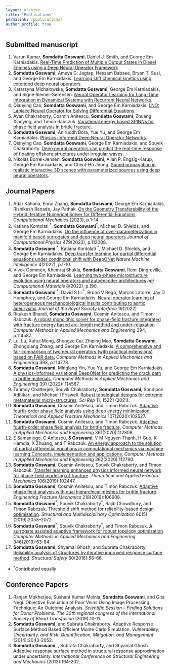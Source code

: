 ```yaml
---
layout: archive
title: "Publications"
permalink: /publications/
author_profile: true
---
```

## Submitted manuscript

1. Varun Kumar, **Somdatta Goswami**, Daniel J. Smith, and George Em Karniadakis. [Real-Time
Prediction of Multiple Output States in Diesel Engines using a Deep Neural Operator Framework](https://arxiv.org/abs/2304.00567)
1. **Somdatta Goswami**, Ameya D. Jagtap, Hessam Babaee, Bryan T. Susi, and George Em Karniadakis. [Learning stiff chemical kinetics using extended deep neural operators](https://arxiv.org/abs/2302.12645).
1. Katarzyna Michałowska, **Somdatta Goswami**, George Em Karniadakis, and Signe Riemer-Sørensen. [Neural Operator Learning for Long-Time Integration in Dynamical Systems with Recurrent Neural Networks](https://arxiv.org/abs/2303.02243).
1. Qianying Cao, **Somdatta Goswami**, and George Em Karniadakis. [LNO: Laplace Neural Operator for Solving Differential Equations](https://arxiv.org/abs/2303.10528).
1. Ayan Chakraborty, Cosmin Anitescu, **Somdatta Goswami**, Zhuang Xiaoying, and Timon Rabczuk. [Variational energy based XPINNs for phase field analysis in brittle fracture](https://arxiv.org/abs/2207.02307).
1. **Somdatta Goswami**, Aniruddh Bora, Yue Yu, and George Em Karniadakis. [Physics-Informed Deep Neural Operator Networks](https://arxiv.org/abs/2207.05748).
1. Qianying Cao, **Somdatta Goswami**, George Em Karniadakis, and Souvik Chakraborty. [Deep neural operators can predict the real-time response of floating offshore structures under irregular waves](https://arxiv.org/abs/2302.06667).
1. Nikolas Borrel-Jensen, **Somdatta Goswami**, Allan P. Engsig-Karup, George Em Karniadakis, and Cheol-Ho Jeong. [Sound propagation in realistic interactive 3D scenes with parameterized sources using deep neural operators](https://arxiv.org/pdf/2308.05141).

## Journal Papers
1. Adar Kahana, Enrui Zhang, **Somdatta Goswami**, George Em Karniadakis, Rishikesh Ranade, Jay Pathak. [On the Geometry Transferability of the Hybrid Iterative Numerical Solver for Differential Equations](https://link.springer.com/article/10.1007/s00466-023-02271-5) *Computational Mechanics* (2023), p.1-14.
1. Katiana Kontolati <sup>\*</sup>, **Somdatta Goswami**<sup>\*</sup>, Michael D. Shields, and George Em Karniadakis. [On the influence of over-parameterization in manifold based surrogates and deep neural operators](https://doi.org/10.1016/j.jcp.2023.112008) *Journal of Computational Physics* 479(2023), p.112008.
1. **Somdatta Goswami** <sup>\*</sup>, Katiana Kontolati <sup>\*</sup>, Michael D. Shields, and George Em Karniadakis. [Deep transfer learning for partial differential equations under conditional shift with DeepONet](https://www.nature.com/articles/s42256-022-00569-2) *Nature Machine Intelligence* 4(2022), p.1-10.
1. Vivek Oommen, Khemraj Shukla, **Somdatta Goswami**, Remi Dingreville, and George Em Karniadakis. [Learning two-phase microstructure evolution using neural operators and autoencoder architectures](https://www.nature.com/articles/s41524-022-00876-7) *npj Computational Materials*  8(2022), p.190.
1. **Somdatta Goswami** <sup>\*</sup>, David S Li <sup>\*</sup>, Bruno V Rego, Marcos Latorre, Jay D Humphrey, and George Em Karniadakis. [Neural operator learning of heterogeneous mechanobiological insults contributing to aortic aneurysms](https://royalsocietypublishing.org/doi/10.1098/rsif.2022.0410) *Journal of the Royal Society Interface* 19(2022)
1. Ritukesh Bharali, **Somdatta Goswami**, Cosmin Anitescu, and Timon Rabczuk. [A robust monolithic solver for phase-field fracture integrated with fracture energy based arc-length method and under-relaxation](https://www.sciencedirect.com/science/article/pii/S0045782522001992) *Computer Methods in Applied Mechanics and Engineering* 394, p.114587.
1. Lu, Lu, Xuhui Meng, Shengze Cai, Zhiping Mao, **Somdatta Goswami**, Zhongqiang Zhang, and George Em Karniadakis. [A comprehensive and fair comparison of two neural operators (with practical extensions) based on FAIR data.](https://www.sciencedirect.com/science/article/abs/pii/S0045782522001207?via%3Dihub) *Computer Methods in Applied Mechanics and Engineering* 393, p.114778.
1. **Somdatta Goswami**, Minglang Yin, Yue Yu, and George Em Karniadakis. [A physics-informed variational DeepONet for predicting the crack
path in brittle materials](https://www.sciencedirect.com/science/article/abs/pii/S004578252200010X?via%3Dihub), *Computer Methods in Applied Mechanics and Engineering* 391 (2022): 114587.
1. Tanmoy Chatterjee, Souvik Chakraborty, **Somdatta Goswami**, Sondipon Adhikari, and Michael I Friswell. [Robust topological designs for extreme metamaterial micro-structures](https://www.nature.com/articles/s41598-021-94520-x), *Sci Rep* 11, 15221 (2021).
1. **Somdatta Goswami**, Cosmin Anitescu, and Timon Rabczuk. [Adaptive fourth-order phase field analysis using deep energy minimization](https://doi.org/10.1016/j.tafmec.2020.102527), *Theoretical and Applied Fracture Mechanics* 107(2020):102527.
1. **Somdatta Goswami**, Cosmin Anitescu, and Timon Rabczuk. [Adaptive fourth-order phase field analysis for brittle fracture](https://doi.org/10.1016/j.cma.2019.112808),  *Computer Methods in Applied Mechanics and Engineering* 361(2020):112808.
1. E Samaniego, C Anitescu, **S Goswami**, V M Nguyen-Thanh, H Guo, K Hamdia, X Zhuang, and T Rabczuk. [An energy approach to the solution of partial differential equations in computational mechanics via machine learning:Concepts, implementation and applications](https://doi.org/10.1016/j.cma.2019.112790), *Computer Methods in Applied Mechanics and Engineering* 362(2020):112790.
1. **Somdatta Goswami**, Cosmin Anitescu, Souvik Chakraborty, and Timon Rabczuk. [Transfer learning enhanced physics informed neural network for phase-field modeling of fracture](https://doi.org/10.1016/j.tafmec.2019.102447). *Theoretical and Applied Fracture Mechanics* 106(2019):102447.
1. **Somdatta Goswami**, Cosmin Anitescu, and Timon Rabczuk. [Adaptive phase field analysis with dual hierarchical meshes for brittle fracture](https://doi.org/10.1016/j.engfracmech.2019.106608). *Engineering Fracture Mechanics* 218(2019):106608.
1. **Somdatta Goswami**<sup>\*</sup>, Souvik Chakraborty<sup>\*</sup>, Rajib Chowdhury, and Timon Rabczuk. [Threshold shift method for reliability-based design optimization](https://doi.org/10.1007/s00158-019-02310-x). *Structural and Multidisciplinary Optimization* 60(5)(2019):2053–2072.
1. **Somdatta Goswami**<sup>\*</sup>, Souvik Chakraborty<sup>\*</sup>, and Timon Rabczuk. [A surrogate assisted adaptive framework for robust topology optimization](https://doi.org/10.1016/j.cma.2018.11.030). *Computer Methods in Applied Mechanics and Engineering* 346(2019):63-84.
1. **Somdatta Goswami**, Shyamal Ghosh, and Subrata Chakraborty. [Reliability analysis of structures by iterative improved response surface method](https://doi.org/10.1016/j.strusafe.2016.02.002). *Structural Safety* 60(2016):56–66.
                                                                        
- <sup>\*</sup>Contributed equally

## Conference Papers

1. Ranjan Mukherjee, Sushant Kumar Meinia, **Somdatta Goswami**, and Gita Negi. Objective Evaluation of Poor Veins Using Image Processing Technique: An Outcome Analysis. *Scientific Session – Finding Solutions for Donor Problems. The 30th regional congress of the International Society of Blood Transfusion* (2019):10-11.
1. **Somdatta Goswami**, and Subrata Chakraborty. Adaptive Response Surface Method Based Efficient Monte Carlo Simulation. *Vulnerability, Uncertainty, and Risk: Quantification, Mitigation, and Management* (2014):2043-2052.
1. **Somdatta Goswami**, , Subrata Chakraborty, and Shyamal Ghosh. Adaptive response surface method in structural response approximation under uncertainty. *International Conference on Structural Engineering and Mechanics* (2013):194-202.
